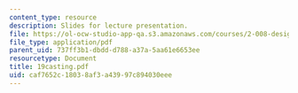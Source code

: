 ```yaml
---
content_type: resource
description: Slides for lecture presentation.
file: https://ol-ocw-studio-app-qa.s3.amazonaws.com/courses/2-008-design-and-manufacturing-ii-spring-2004/caf7652c18038af3a43997c894030eee_19casting.pdf
file_type: application/pdf
parent_uid: 737ff3b1-dbdd-d788-a37a-5aa61e6653ee
resourcetype: Document
title: 19casting.pdf
uid: caf7652c-1803-8af3-a439-97c894030eee
---
```

